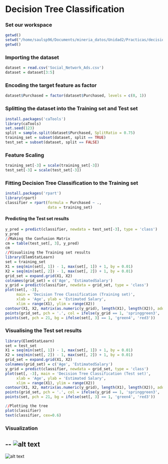 # Decision Tree Classification

### Set our workspace

```R
getwd()
setwd("/home/saulsp96/Documents/mineria_datos/Unidad2/Practicas/decision_tree")
getwd()
```

### Importing the dataset

```R
dataset = read.csv('Social_Network_Ads.csv')
dataset = dataset[3:5]
```

### Encoding the target feature as factor

```R
dataset$Purchased = factor(dataset$Purchased, levels = c(0, 1))
```

### Splitting the dataset into the Training set and Test set

```R
install.packages('caTools')
library(caTools)
set.seed(123)
split = sample.split(dataset$Purchased, SplitRatio = 0.75)
training_set = subset(dataset, split == TRUE)
test_set = subset(dataset, split == FALSE)
```

### Feature Scaling

```R
training_set[-3] = scale(training_set[-3])
test_set[-3] = scale(test_set[-3])
```

### Fitting Decision Tree Classification to the Training set

```R
install.packages('rpart')
library(rpart)
classifier = rpart(formula = Purchased ~ .,
                   data = training_set)
```

#### Predicting the Test set results

```R
y_pred = predict(classifier, newdata = test_set[-3], type = 'class')
y_pred
//Making the Confusion Matrix
cm = table(test_set[, 3], y_pred)
cm
//Visualising the Training set results
library(ElemStatLearn)
set = training_set
X1 = seq(min(set[, 1]) - 1, max(set[, 1]) + 1, by = 0.01)
X2 = seq(min(set[, 2]) - 1, max(set[, 2]) + 1, by = 0.01)
grid_set = expand.grid(X1, X2)
colnames(grid_set) = c('Age', 'EstimatedSalary')
y_grid = predict(classifier, newdata = grid_set, type = 'class')
plot(set[, -3],
     main = 'Decision Tree Classification (Training set)',
     xlab = 'Age', ylab = 'Estimated Salary',
     xlim = range(X1), ylim = range(X2))
contour(X1, X2, matrix(as.numeric(y_grid), length(X1), length(X2)), add = TRUE)
points(grid_set, pch = '.', col = ifelse(y_grid == 1, 'springgreen3', 'tomato'))
points(set, pch = 21, bg = ifelse(set[, 3] == 1, 'green4', 'red3'))
```

### Visualising the Test set results

```R
library(ElemStatLearn)
set = test_set
X1 = seq(min(set[, 1]) - 1, max(set[, 1]) + 1, by = 0.01)
X2 = seq(min(set[, 2]) - 1, max(set[, 2]) + 1, by = 0.01)
grid_set = expand.grid(X1, X2)
colnames(grid_set) = c('Age', 'EstimatedSalary')
y_grid = predict(classifier, newdata = grid_set, type = 'class')
plot(set[, -3], main = 'Decision Tree Classification (Test set)',
     xlab = 'Age', ylab = 'Estimated Salary',
     xlim = range(X1), ylim = range(X2))
contour(X1, X2, matrix(as.numeric(y_grid), length(X1), length(X2)), add = TRUE)
points(grid_set, pch = '.', col = ifelse(y_grid == 1, 'springgreen3', 'tomato'))
points(set, pch = 21, bg = ifelse(set[, 3] == 1, 'green4', 'red3'))

//Plotting the tree
plot(classifier)
text(classifier, cex=0.6)
```

### Visualization 

--
![alt text](https://github.com/FerFuentes/mineria_datos/blob/Unidad2/Unidad2/Practicas/Decision_Tree/training.png)
--
![alt text](https://github.com/FerFuentes/mineria_datos/blob/Unidad2/Unidad2/Practicas/Decision_Tree/tree.png)
